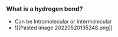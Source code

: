 ### What is a hydrogen bond?
- Can be Intramolecular or Intermolecular
- ![[Pasted image 20220520135248.png]]

